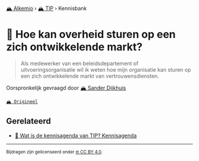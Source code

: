[🏔️ Alkemio](https://welcome.alkem.io/) › [🏔️ TIP](https://alkem.io/tip/dashboard) › Kennisbank
# 📄 Hoe kan overheid sturen op een zich ontwikkelende markt?
>Als medewerker van een beleidsdepartement of uitvoeringsorganisatie wil ik weten hoe mijn organisatie kan sturen op een zich ontwikkelende markt van vertrouwensdiensten.

Oorspronkelijk gevraagd door [🏔️ Sander Dijkhuis](https://alkem.io/user/sander-dijkhuis-3912)

[`🏔️ Origineel`](https://alkem.io/tip/collaboration/hoekanoverheidstu-662)

## Gerelateerd
- [📌 Wat is de kennisagenda van TIP? Kennisagenda](watisdekennisagen-9941.md#kennisagenda-5711)
* * *
<small>Bijdragen zijn gelicenseerd onder [🌐 CC BY 4.0](https://creativecommons.org/licenses/by/4.0/deed.nl).</small>
